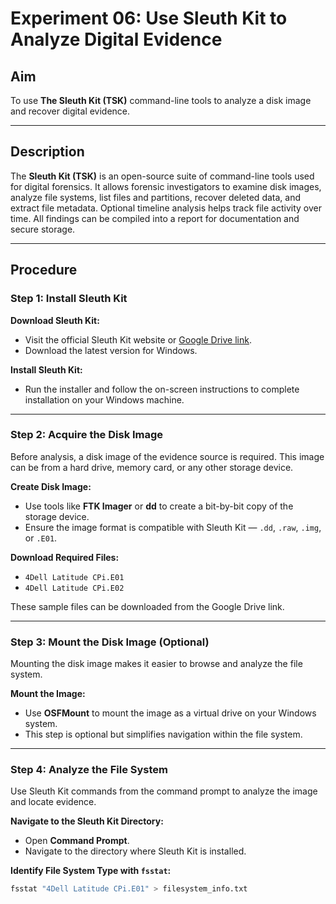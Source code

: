 
# Experiment 06: Use Sleuth Kit to Analyze Digital Evidence

## Aim
To use **The Sleuth Kit (TSK)** command-line tools to analyze a disk image and recover digital evidence.

---

## Description
The **Sleuth Kit (TSK)** is an open-source suite of command-line tools used for digital forensics. It allows forensic investigators to examine disk images, analyze file systems, list files and partitions, recover deleted data, and extract file metadata. Optional timeline analysis helps track file activity over time. All findings can be compiled into a report for documentation and secure storage.

---

## Procedure

### Step 1: Install Sleuth Kit
**Download Sleuth Kit:**
- Visit the official Sleuth Kit website or [Google Drive link](https://drive.google.com/drive/u/1/folders/1ilSFY7Tqn2L7AjQGhq8yJ8kixc_xTU-v).
- Download the latest version for Windows.

**Install Sleuth Kit:**
- Run the installer and follow the on-screen instructions to complete installation on your Windows machine.

---

### Step 2: Acquire the Disk Image
Before analysis, a disk image of the evidence source is required. This image can be from a hard drive, memory card, or any other storage device.

**Create Disk Image:**
- Use tools like **FTK Imager** or **dd** to create a bit-by-bit copy of the storage device.
- Ensure the image format is compatible with Sleuth Kit — `.dd`, `.raw`, `.img`, or `.E01`.

**Download Required Files:**
- `4Dell Latitude CPi.E01`
- `4Dell Latitude CPi.E02`

These sample files can be downloaded from the Google Drive link.

---

### Step 3: Mount the Disk Image (Optional)
Mounting the disk image makes it easier to browse and analyze the file system.

**Mount the Image:**
- Use **OSFMount** to mount the image as a virtual drive on your Windows system.  
- This step is optional but simplifies navigation within the file system.

---

### Step 4: Analyze the File System
Use Sleuth Kit commands from the command prompt to analyze the image and locate evidence.

**Navigate to the Sleuth Kit Directory:**
- Open **Command Prompt**.
- Navigate to the directory where Sleuth Kit is installed.

**Identify File System Type with `fsstat`:**
```bash
fsstat "4Dell Latitude CPi.E01" > filesystem_info.txt

